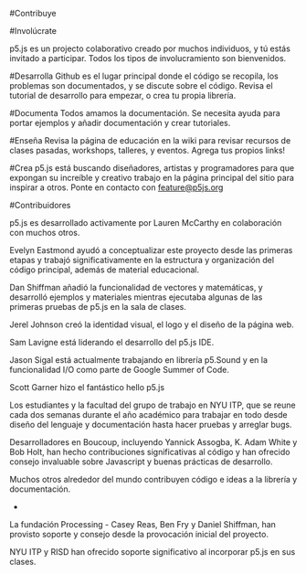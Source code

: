 #Contribuye

#Involúcrate

p5.js es un projecto colaborativo creado por muchos individuos, y tú estás invitado a participar. Todos los tipos de involucramiento son bienvenidos.

#Desarrolla
Github es el lugar principal donde el código se recopila, los problemas son documentados, y se discute sobre el código. Revisa el tutorial de desarrollo para empezar, o crea tu propia librería.

#Documenta
Todos amamos la documentación. Se necesita ayuda para portar ejemplos y añadir documentación y crear tutoriales.

#Enseña
Revisa la página de educación en la wiki para revisar recursos de clases pasadas, workshops, talleres, y eventos. Agrega tus propios links!

#Crea
p5.js está buscando diseñadores, artistas y programadores para que expongan su increíble y creativo trabajo en la página principal del sitio para inspirar a otros. Ponte en contacto con feature@p5js.org

#Contribuidores

p5.js es desarrollado activamente por Lauren McCarthy en colaboración con muchos otros.

Evelyn Eastmond ayudó a conceptualizar este proyecto desde las primeras etapas y trabajó significativamente en la estructura y organización del código principal, además de material educacional.

Dan Shiffman añadió la funcionalidad de vectores y matemáticas, y desarrolló ejemplos y materiales mientras ejecutaba algunas de las primeras pruebas de p5.js en la sala de clases.

Jerel Johnson creó la identidad visual, el logo y el diseño de la página web.

Sam Lavigne está liderando el desarrollo del p5.js IDE.

Jason Sigal está actualmente trabajando en librería p5.Sound y en la funcionalidad I/O como parte de Google Summer of Code.

Scott Garner hizo el fantástico hello p5.js

Los estudiantes y la facultad del grupo de trabajo en NYU ITP, que se reune cada dos semanas durante el año académico para trabajar en todo desde diseño del lenguaje y documentación hasta hacer pruebas y arreglar bugs.

Desarrolladores en Boucoup, incluyendo Yannick Assogba, K. Adam White y Bob Holt, han hecho contribuciones significativas al código y han ofrecido consejo invaluable sobre Javascript y buenas prácticas de desarrollo.

Muchos otros alrededor del mundo contribuyen código e ideas a la librería y documentación.

*

La fundación Processing - Casey Reas, Ben Fry y Daniel Shiffman, han provisto soporte y consejo desde la provocación inicial del proyecto.

NYU ITP y RISD han ofrecido soporte significativo al incorporar p5.js en sus clases.
